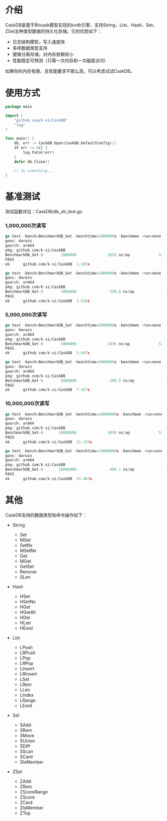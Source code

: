 # 介绍

CaskDB是基于Bitcask模型实现的kvdb引擎，支持String，List、Hash、Set、ZSet五种类型数据的持久化存储。它的优势如下：
- 日志结构模型，写入速度快
- 多样数据类型支持
- 键值分离存储，对内存依赖较小
- 性能稳定可预测（只需一次内存和一次磁盘访问）

如果你的内存有限，且性能要求不那么高，可以考虑试试CaskDB。

# 使用方式

```go
package main

import (
	"github.com/k-si/CaskDB"
	"log"
)

func main() {
	db, err := CaskDB.Open(CaskDB.DefaultConfig())
	if err != nil {
		log.Fatal(err)
	}
	defer db.Close()

	// do something...
}
```

# 基准测试

测试函数详见：CaskDB/db_str_test.go

### 1,000,000次读写

```go
go test -bench=BenchmarkDB_Set -benchtime=1000000x -benchmem -run=none
goos: darwin
goarch: arm64
pkg: github.com/k-si/CaskDB
BenchmarkDB_Set-8        1000000              1025 ns/op             520 B/op         10 allocs/op
PASS
ok      github.com/k-si/CaskDB  1.165s

go test -bench=BenchmarkDB_Get -benchtime=1000000x -benchmem -run=none
goos: darwin
goarch: arm64
pkg: github.com/k-si/CaskDB
BenchmarkDB_Get-8        1000000               358.6 ns/op            71 B/op          2 allocs/op
PASS
ok      github.com/k-si/CaskDB  1.516s
```

### 5,000,000次读写

```go
go test -bench=BenchmarkDB_Set -benchtime=5000000x -benchmem -run=none
goos: darwin
goarch: arm64
pkg: github.com/k-si/CaskDB
BenchmarkDB_Set-8        5000000              1039 ns/op             520 B/op         11 allocs/op
PASS
ok      github.com/k-si/CaskDB  5.647s

go test -bench=BenchmarkDB_Get -benchtime=5000000x -benchmem -run=none
goos: darwin
goarch: arm64
pkg: github.com/k-si/CaskDB
BenchmarkDB_Get-8        5000000               399.5 ns/op            71 B/op          2 allocs/op
PASS
ok      github.com/k-si/CaskDB  7.457s
```

### 10,000,000次读写
```go
go test -bench=BenchmarkDB_Set -benchtime=10000000x -benchmem -run=none
goos: darwin
goarch: arm64
pkg: github.com/k-si/CaskDB
BenchmarkDB_Set-8       10000000              1058 ns/op             520 B/op         11 allocs/op
PASS
ok      github.com/k-si/CaskDB  11.234s

go test -bench=BenchmarkDB_Get -benchtime=10000000x -benchmem -run=none
goos: darwin
goarch: arm64
pkg: github.com/k-si/CaskDB
BenchmarkDB_Get-8       10000000               404.1 ns/op            71 B/op          2 allocs/op
PASS
ok      github.com/k-si/CaskDB  15.463s
```

# 其他

CaskDB支持的数据类型和命令操作如下：

- String
    - Set
    - MSet
    - SetNx
    - MSetNx
    - Get
    - MGet
    - GetSet
    - Remove
    - SLen

- Hash
    - HSet
    - HSetNx
    - HGet
    - HGetAll
    - HDel
    - HLen
    - HExist

- List
    - LPush
    - LRPush
    - LPop
    - LRPop
    - LInsert
    - LRInsert
    - LSet
    - LRem
    - LLen
    - LIndex
    - LRange
    - LExist

- Set
    - SAdd
    - SRem
    - SMove
    - SUnion
    - SDiff
    - SScan
    - SCard
    - SIsMember

- ZSet
    - ZAdd
    - ZRem
    - ZScoreRange
    - ZScore
    - ZCard
    - ZIsMember
    - ZTop
